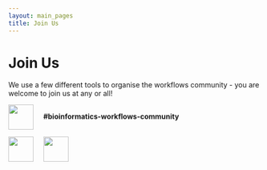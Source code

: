 ```yaml
---
layout: main_pages
title: Join Us
---
```


<style>
.column {
  float: left;
  width: 25%;
}
.columnG {
  float: left;
  width: 5%;
}

/* Clear floats after the columns */
.row:after {
  content: "";
  display: table;
  clear: both;
}

.image {
    padding: 10px;
}

@media screen and (max-width: 600px) {
  .column {
    width: 100%;
  }
}
</style>

# Join Us

We use a few different tools to organise the workflows community - you are welcome to join us at any or all!

<img align="center" src="https://raw.githubusercontent.com/workflows-community/workflows-community.github.io/main/logos/colour/Slack-mark-RGB.png" height=50px> &nbsp; &nbsp; **#bioinformatics-workflows-community**

[<img align="center" src="https://raw.githubusercontent.com/workflows-community/workflows-community.github.io/main/logos/colour/github-mark.png" height=50px>](https://github.com/workflows-community) &nbsp; &nbsp; [<img align="center" src="https://raw.githubusercontent.com/workflows-community/workflows-community.github.io/main/logos/colour/yt_icon_rgb.png" height=50px>](https://www.youtube.com/@workflows-community)
